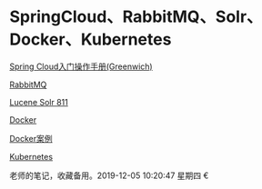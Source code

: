 # SpringCloud、RabbitMQ、Solr、Docker、Kubernetes

[Spring Cloud入门操作手册(Greenwich)](https://blog.csdn.net/weixin_38305440/article/details/102775484 "Spring Cloud入门操作手册(Greenwich)")

[RabbitMQ](https://blog.csdn.net/weixin_38305440/article/details/102810522 "RabbitMQ")

[Lucene Solr 811](https://blog.csdn.net/weixin_38305440/article/details/102810509 "Lucene Solr 811")

[Docker](https://blog.csdn.net/weixin_38305440/article/details/102810532 "Docker")

[Docker案例](https://blog.csdn.net/weixin_38305440/article/details/102810541 "Docker案例")

[Kubernetes](https://blog.csdn.net/weixin_38305440/article/details/102810548 "Kubernetes")


老师的笔记，收藏备用。2019-12-05 10:20:47 星期四 &euro;